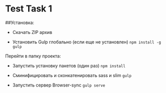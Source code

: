 Test Task 1
===========

##Установка:

- Скачать ZIP архив

- Установить Gulp глобально (если еще не установлен) `npm install -g gulp`


Перейти в папку проекта:

- Запустить установку пакетов (один раз) `npm install`

- Сминифицировать и сконкатенировать sass и slim `gulp`

- Запустить сервер Browser-sync `gulp serve`
